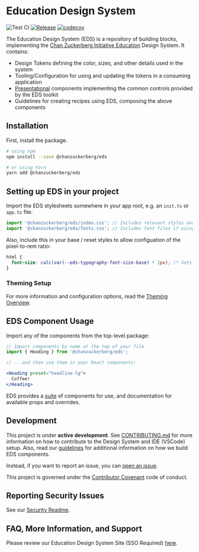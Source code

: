 # Education Design System

![Test CI](https://github.com/chanzuckerberg/edu-design-system/actions/workflows/test.yml/badge.svg) [![Release](https://github.com/chanzuckerberg/edu-design-system/actions/workflows/release.yml/badge.svg)](https://github.com/chanzuckerberg/edu-design-system/actions/workflows/release.yml) [![codecov](https://codecov.io/gh/chanzuckerberg/edu-design-system/branch/main/graph/badge.svg)](https://codecov.io/gh/chanzuckerberg/edu-design-system)

The Education Design System (EDS) is a repository of building blocks, implementing the [Chan Zuckerberg Initiative Education](https://chanzuckerberg.com/education/) Design System. It contains:
- Design Tokens defining the color, sizes, and other details used in the system
- Tooling/Configuration for using and updating the tokens in a consuming application
- [Presentational](https://medium.com/@dan_abramov/smart-and-dumb-components-7ca2f9a7c7d0) components implementing the common controls provided by the EDS toolkit
- Guidelines for creating recipes using EDS, composing the above components

## Installation

First, install the package.

```bash
# using npm
npm install --save @chanzuckerberg/eds

# or using Yarn
yarn add @chanzuckerberg/eds
```

## Setting up EDS in your project

Import the EDS stylesheets somewhere in your app root, e.g. an `init.ts` or `app.ts` file:

```js
import '@chanzuckerberg/eds/index.css'; // Includes relevant styles and tokens for EDS
import '@chanzuckerberg/eds/fonts.css'; // Includes font files if using the built in theme fonts
```

Also, include this in your base / reset styles to allow configuation of the pixel-to-rem ratio:

```css
html {
  font-size: calc(var(--eds-typography-font-size-base) * 1px); /* Sets the default pixel-to-rem ratio */
}
```

### Theming Setup

For more information and configuration options, read the [Theming Overview][theming-docs].

## EDS Component Usage

Import any of the components from the top-level package:

```jsx
// Import components by name at the top of your file
import { Heading } from '@chanzuckerberg/eds';

// ...and then use them in your React components:

<Heading preset="headline-lg">
  Coffee!
</Heading>
```

EDS provides a [suite](https://chanzuckerberg.github.io/edu-design-system/) of components for use, and documentation for available props and overrides.

## Development

This project is under **active development**. See [CONTRIBUTING.md][contributing] for more information on how to contribute to the Design System and IDE (VSCode) setup. Also, read our [guidelines][guidelines] for additional information on how we build EDS components.

Instead, if you want to report an issue, you can [open an issue][gh-issue].

This project is governed under the [Contributor Covenant][contribution-covenant] code of conduct.

[contributing]: ./docs/CONTRIBUTING.md
[guidelines]: https://chanzuckerberg.github.io/edu-design-system/?path=/docs/documentation-guidelines-code-guidelines--docs
[gh-issue]: https://github.com/chanzuckerberg/edu-design-system/issues
[contribution-covenant]: https://www.contributor-covenant.org/

## Reporting Security Issues

See our [Security Readme](https://github.com/chanzuckerberg/edu-design-system/blob/main/SECURITY.md).

## FAQ, More Information, and Support

Please review our Education Design System Site (SSO Required) [here](https://eds.czi.design/0843bc428/p/581284-education-design-system).

[theming-docs]: https://chanzuckerberg.github.io/edu-design-system/?path=/docs/documentation-theming--docs